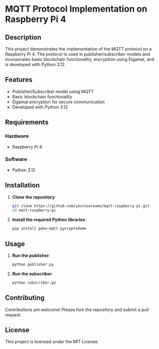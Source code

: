 # MQTT Protocol Implementation on Raspberry Pi 4

## Description
This project demonstrates the implementation of the MQTT protocol on a Raspberry Pi 4. The protocol is used in publisher/subscriber models and incorporates basic blockchain functionality, encryption using Elgamal, and is developed with Python 3.12.

## Features
- Publisher/Subscriber model using MQTT
- Basic blockchain functionality
- Elgamal encryption for secure communication
- Developed with Python 3.12

## Requirements
### Hardware
- Raspberry Pi 4

### Software
- Python 3.12

## Installation
1. **Clone the repository**:
    ```sh
    git clone https://github.com/yourusername/mqtt-raspberry-pi.git
    cd mqtt-raspberry-pi
    ```

2. **Install the required Python libraries**:
    ```sh
    pip install paho-mqtt pycryptodome
    ```

## Usage
1. **Run the publisher**:
    ```sh
    python publisher.py
    ```

2. **Run the subscriber**:
    ```sh
    python subscriber.py
    ```

## Contributing
Contributions are welcome! Please fork the repository and submit a pull request.

## License
This project is licensed under the MIT License.
